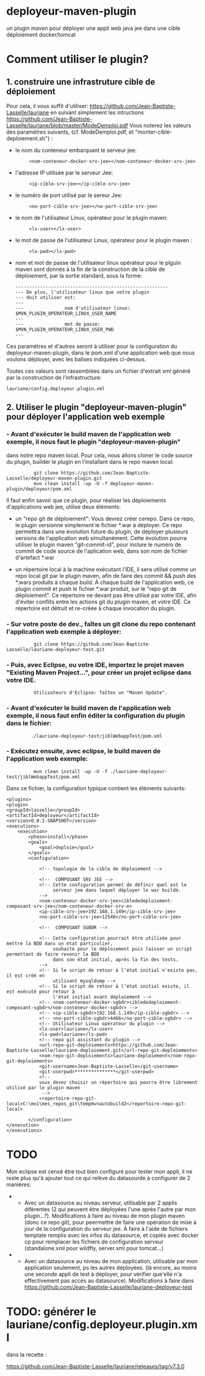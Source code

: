 # deployeur-maven-plugin
un plugin maven pour déployer une appli web java jee dans une cible déploiement docker/tomcat

# Comment utiliser le plugin?

## 1. construire une infrastruture cible de déploiement

Pour cela, il vous suffit d'utiliser:
https://github.com/Jean-Baptiste-Lasselle/lauriane
en suivant simplement les intructions https://github.com/Jean-Baptiste-Lasselle/lauriane/blob/master/ModeDemploi.pdf
Vous noterez les valeurs des paramètres suivants, (cf. ModeDemploi.pdf, et "monter-cible-deploiement.sh") :

* le nom du conteneur embarquant le serveur jee: 

           <nom-conteneur-docker-srv-jee></nom-conteneur-docker-srv-jee>
* l'adresse IP utilisée par le serveur Jee:

           <ip-cible-srv-jee></ip-cible-srv-jee>
* le numéro de port utilisé par le sereur Jee:

           <no-port-cible-srv-jee></no-port-cible-srv-jee>
* le nom de l'utilisateur Linux, opérateur pour le plugin maven:
       
           <lx-user></lx-user>
* le mot de passe de l'utilisateur Linux, opérateur pour le plugin maven :

           <lx-pwd></lx-pwd>
* nom et mot de passe de l'utilisateur linux opérateur pour le plguin maven
  sont donnés à la fin de la construction de la cible de déploiement, par la sortie standard, sous la forme:
  
  	  --------------------------------------------------------  
	  --- De plus, l'utilisateur linux que votre plugin  
	  --- doit utiliser est: 
	  --- 				 
	  --- 				nom d'utilisateur linux: $MVN_PLUGIN_OPERATEUR_LINUX_USER_NAME
	  --- 				 
	  --- 				mot de passe: $MVN_PLUGIN_OPERATEUR_LINUX_USER_PWD
	  --- 				 

Ces paramètres et d'autres seront à utiliser pour la configuration du deployeur-maven-plugin, dans le pom.xml d'une application web que nous voulons déployer, avec les balises indiquées ci-dessus.

Toutes ces valeurs sont rassemblées dans un fichier d'extrait xml généré par la construction de l'infrastructure:

	lauriane/config.deployeur.plugin.xml



## 2. Utiliser le plugin "deployeur-maven-plugin" pour déployer l'application web exemple

 ### - Avant d'exécuter le build maven de l'application web exemple, il nous faut le plugin "deployeur-maven-plugin"
   dans notre repo maven local. 
   Pour cela, nous allons cloner le code source du plugin, builder le plugin en l'installant dans le repo maven local:
   
              git clone https://github.com/Jean-Baptiste-Lasselle/deployeur-maven-plugin.git
              mvn clean install -up -U -f deployeur-maven-plugin/deployeur/pom.xml
   
   Il faut enfin savoir que ce plugin, pour réaliser les déploiements d'applications web jee, utilise deux éléments:
   
   * un "repo git de déploiement": Vous devrez créer cerepo. Dans ce repo, le plugin versionne simplement le fichier \*.war à déployer. Ce repo permettra dans une évolution future du plugin, de déployer plusieurs versions de l'application web simultanément. Cette évolution pourra utiliser le plugin maven "git-commit-id", pour inclure le numéro de commit de code source de l'aplication web, dans son nom de fichier d'artefact \*.war
    
   * un répertoire local à la machine exécutant l'IDE, il sera utilisé comme un repo local git par le plugin maven, afin de faire des commit &&  push des \*.wars produits à chaque build. À chaque build de l'application web, ce plugin commit et push le fichier \*.war produit, sur le "repo git de déploiement". Ce répertoire ne devant pas être utilisé par votre IDE, afin d'éviter conflits entre les actions git du plugin maven, et votre IDE. Ce répertoire est détruit et re-créée à chaque invocation du plugin.
  
   
 ### - Sur votre poste de dev., faîtes un git clone du repo contenant l'application web exemple à déployer:

              git clone https://github.com/Jean-Baptiste-Lasselle/lauriane-deployeur-test.git

 ### - Puis, avec Eclipse, ou votre IDE, importez le projet maven "Existing Maven Project...", pour créer un projet eclipse dans votre IDE.

              Utilisateurs d'Eclipse: faîtes un "Maven Update".

      
 ### - Avant d'exécuter le build maven de l'application web exemple, il nous faut enfin éditer la configuration du plugin dans le fichier:
   
             ./lauriane-deployeur-test/jiblWebappTest/pom.xml
   
 ### - Exécutez ensuite, avec eclipse, le build maven de l'application web exemple:

              mvn clean install -up -U -f ./lauriane-deployeur-test/jiblWebappTest/pom.xml

Dans ce fichier, la configuration typique contient les éléments suivants:

    <plugins>
    <plugin>
	<groupId>lasselle</groupId>
	<artifactId>deployeur</artifactId>
	<version>0.0.1-SNAPSHOT</version>
	<executions>
		<execution>
			<phase>install</phase>
			<goals>
				<goal>deploie</goal>
			</goals>
			<configuration>
			
				<!-- topologie de la cible de déploiement -->
				
				<!--  COMPOSANT SRV JEE -->
				<!-- Cette configuration permet de définir quel est le 
				     serveur jee dans lequel déployer le war buildé.
				-->
				<nom-conteneur-docker-srv-jee>ciblededeploiement-composant-srv-jee</nom-conteneur-docker-srv-e>
				<ip-cible-srv-jee>192.168.1.149</ip-cible-srv-jee>
				<no-port-cible-srv-jee>12546</no-port-cible-srv-jee>
	
				<!--  COMPOSANT SGBDR -->
    
				<!-- Cette configuration pourrait être utilisée pour mettre la BDD dans un état particulier,
				     souhaité pour le déploiement puis laisser un script permettant de faire revenir la BDD 
				     dans son état initial, après la fin des tests.
				-->
				<!-- Si le script de retour à l'état initial n'existe pas, il est créé en
				     utilisant mysqldump -->
				<!-- Si le script de retour à l'état initial existe, il est exécuté pour retour à
				     l'état initial avant déploiement -->
				<!-- <nom-conteneur-docker-sgbdr>ciblededeploiement-composant-sgbdr</nom-conteneur-docker-sgbdr> -->
				<!-- <ip-cible-sgbdr>192.168.1.149</ip-cible-sgbdr> -->
				<!-- <no-port-cible-sgbdr>4466</no-port-cible-sgbdr> -->
				<!-- Utilisateur Linux opérateur du plugin -->
				<lx-user>lauriane</lx-user>
				<lx-pwd>lauriane</lx-pwd>
				<!-- repo git assistant du plugin -->
				<url-repo-git-deploiements>https://github.com/Jean-Baptiste-Lasselle/lauriane-deploiement.git</url-repo-git-deploiements>
				<nom-repo-git-deploiements>lauriane-deploiement</nom-repo-git-deploiements>
				<git-username>Jean-Baptiste-Lasselle</git-username>
				<git-userpwd>***************</git-userpwd>
				<!-- 
				vous devez choisir un répertoire qui pourra être librement utilisé par le plugin maven
				 -->
				<repertoire-repo-git-local>C:\moi\mes_repos_git\tempmvnautobuild2</repertoire-repo-git-local>
						
			</configuration>
	</execution>
    </executions>

# TODO

Mon eclipse est censé être tout bien configuré pour tester mon appli, il ne reste plus qu'à ajouter tout ce qui relève du datasourde à configurer de 2 manières:

* -  Avec un datasource au niveau serveur, utilisable par 2 applis diférentes (2 qui peuvent être déployées l'une après l'autre par mon plugin...?). Modifications à faire au niveau de mon plugin maven (donc ce repo git), pour peermettre de faire une opération de mise à jour de la configuration du serveur jee. À faire à l'aide de fichiers template remplis avec les infos du datasource, et copiés avec docker cp pour remplacer les fichiers de configuration serveur (standalone.xml pour wildfly, server.xml pour tomcat...)

* - Avec un datasource au niveau de mon application, utilisable par mon application seulement, ps les autres déployées. (là encore, au moins une seconde appli de test à déployer, pour vérifier que'elle n'a effectivement pas accès au datasource). Modifications à faire dans https://github.com/Jean-Baptiste-Lasselle/lauriane-deployeur-test

# TODO: générer le lauriane/config.deployeur.plugin.xml
dans la recette :

https://github.com/Jean-Baptiste-Lasselle/lauriane/releases/tag/v7.3.0

